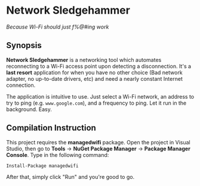 # Network Sledgehammer
*Because Wi-Fi should just f%@#ing work*

## Synopsis
**Network Sledgehammer** is a networking tool which automates reconnecting to a
Wi-Fi access point upon detecting a disconnection. It's a **last resort**
application for when you have no other choice (Bad network adapter, no
up-to-date drivers, etc) and need a nearly constant Internet connection.

The application is intuitive to use. Just select a Wi-Fi network, an address to
try to ping (e.g. `www.google.com`), and a frequency to ping. Let it run in
the background. Easy.

## Compilation Instruction
This project requires the **managedwifi** package. Open the project in Visual
Studio, then go to **Tools** -\> **NuGet Package Manager** -\> **Package
Manager Console**. Type in the following command:
```
Install-Package managedwifi
```
After that, simply click "Run" and you're good to go.
